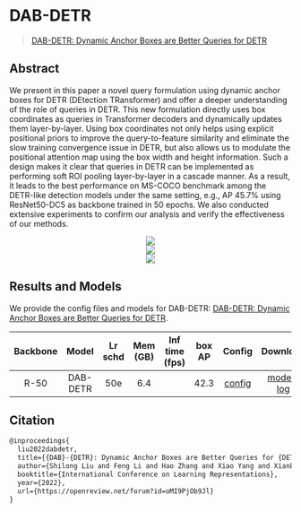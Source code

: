 # DAB-DETR

> [DAB-DETR: Dynamic Anchor Boxes are Better Queries for DETR](https://arxiv.org/abs/2201.12329)

<!-- [ALGORITHM] -->

## Abstract

We present in this paper a novel query formulation using dynamic anchor boxes for DETR (DEtection TRansformer) and offer a deeper understanding of the role of queries in DETR. This new formulation directly uses box coordinates as queries in Transformer decoders and dynamically updates them layer-by-layer. Using box coordinates not only helps using explicit positional priors to improve the query-to-feature similarity and eliminate the slow training convergence issue in DETR, but also allows us to modulate the positional attention map using the box width and height information. Such a design makes it clear that queries in DETR can be implemented as performing soft ROI pooling layer-by-layer in a cascade manner. As a result, it leads to the best performance on MS-COCO benchmark among the DETR-like detection models under the same setting, e.g., AP 45.7% using ResNet50-DC5 as backbone trained in 50 epochs. We also conducted extensive experiments to confirm our analysis and verify the effectiveness of our methods.

<div align=center>
<img src="https://github.com/IDEA-Research/DAB-DETR/blob/main/figure/arch.png?raw=true"/>
</div>
<div align=center>
<img src="https://github.com/IDEA-Research/DAB-DETR/blob/main/figure/model.png?raw=true"/>
</div>
<div align=center>
<img src="https://github.com/IDEA-Research/DAB-DETR/blob/main/figure/results.png?raw=true"/>
</div>

## Results and Models

We provide the config files and models for DAB-DETR: [DAB-DETR: Dynamic Anchor Boxes are Better Queries for DETR](https://arxiv.org/abs/2201.12329).

| Backbone |  Model   | Lr schd | Mem (GB) | Inf time (fps) | box AP |                  Config                   |                                                                                                                                                                        Download                                                                                                                                                                        |
| :------: | :------: | :-----: | :------: | :------------: | :----: | :---------------------------------------: | :----------------------------------------------------------------------------------------------------------------------------------------------------------------------------------------------------------------------------------------------------------------------------------------------------------------------------------------------------: |
|   R-50   | DAB-DETR |   50e   |   6.4    |                |  42.3  | [config](./dab-detr_r50_8xb2-50e_coco.py) | [model](https://download.openmmlab.com/mmdetection/v3.0/conditional_detr/conditional_detr_r50_8xb2-50e_coco/conditional_detr_r50_8xb2-50e_coco_20221121_180202-c83a1dc0.pth) \\ [log](https://download.openmmlab.com/mmdetection/v3.0/conditional_detr/conditional_detr_r50_8xb2-50e_coco/conditional_detr_r50_8xb2-50e_coco_20221121_180202.log.json) |

## Citation

```latex
@inproceedings{
  liu2022dabdetr,
  title={{DAB}-{DETR}: Dynamic Anchor Boxes are Better Queries for {DETR}},
  author={Shilong Liu and Feng Li and Hao Zhang and Xiao Yang and Xianbiao Qi and Hang Su and Jun Zhu and Lei Zhang},
  booktitle={International Conference on Learning Representations},
  year={2022},
  url={https://openreview.net/forum?id=oMI9PjOb9Jl}
}
```
